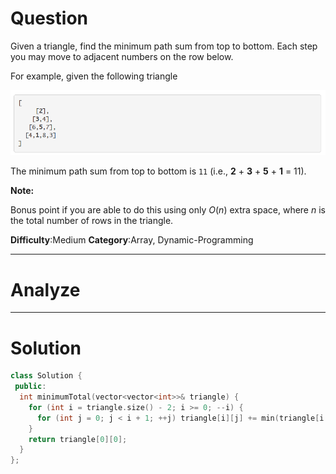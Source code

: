 
# Question

Given a triangle, find the minimum path sum from top to bottom. Each step you may move to adjacent numbers on the row below.

For example, given the following triangle

![](/images/in-post/2018-12-18-Leetcode-120-Triangle/2018-12-19-15-36-57.png)

The minimum path sum from top to bottom is  `11`  (i.e.,  **2**  +  **3**  +  **5**  +  **1**  = 11).

**Note:**

Bonus point if you are able to do this using only  _O_(_n_) extra space, where  _n_  is the total number of rows in the triangle.

**Difficulty**:Medium
**Category**:Array, Dynamic-Programming


------------

# Analyze

------------

# Solution

```cpp
class Solution {
 public:
  int minimumTotal(vector<vector<int>>& triangle) {
    for (int i = triangle.size() - 2; i >= 0; --i) {
      for (int j = 0; j < i + 1; ++j) triangle[i][j] += min(triangle[i + 1][j], triangle[i + 1][j + 1]);
    }
    return triangle[0][0];
  }
};
```
